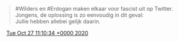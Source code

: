 > \#Wilders en \#Erdogan maken elkaar voor fascist uit op Twitter\.   
> Jongens, de oplossing is zo eenvoudig in dit geval:  
> Jullie hebben allebei gelijk daarin\.

<img src="../../media/tweet.ico" width="12" /> [Tue Oct 27 11:10:34 +0000 2020](https://twitter.com/DromerDenker/status/1321046627445067776)